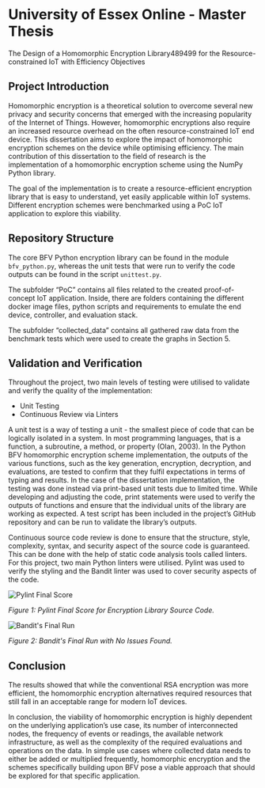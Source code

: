 # University of Essex Online - Master Thesis

The Design of a Homomorphic Encryption Library489499 for the Resource-constrained IoT with Efficiency Objectives

## Project Introduction
Homomorphic encryption is a theoretical solution to overcome several new privacy and security concerns that emerged with the increasing popularity of the Internet of Things. However, homomorphic encryptions also require an increased resource overhead on the often resource-constrained IoT end device. This dissertation aims to explore the impact of homomorphic encryption schemes on the device while optimising efficiency. The main contribution of this dissertation to the field of research is the implementation of a homomorphic encryption scheme using the NumPy Python library. 

The goal of the implementation is to create a resource-efficient encryption library that is easy to understand, yet easily applicable within IoT systems. Different encryption schemes were benchmarked using a PoC IoT application to explore this viability. 

## Repository Structure
The core BFV Python encryption library can be found in the module `bfv_python.py`, whereas the unit tests that were run to verify the code outputs can be found in the script `unittest.py`.

The subfolder “PoC” contains all files related to the created proof-of-concept IoT application. Inside, there are folders containing the different docker image files, python scripts and requirements to emulate the end device, controller, and evaluation stack.

The subfolder “collected_data” contains all gathered raw data from the benchmark tests which were used to create the graphs in Section 5.

## Validation and Verification
Throughout the project, two main levels of testing were utilised to validate and verify the quality of the implementation:
*	Unit Testing
*	Continuous Review via Linters

A unit test is a way of testing a unit - the smallest piece of code that can be logically isolated in a system. In most programming languages, that is a function, a subroutine, a method, or property (Olan, 2003). In the Python BFV homomorphic encryption scheme implementation, the outputs of the various functions, such as the key generation, encryption, decryption, and evaluations, are tested to confirm that they fulfil expectations in terms of typing and results. In the case of the dissertation implementation, the testing was done instead via print-based unit tests due to limited time. While developing and adjusting the code, print statements were used to verify the outputs of functions and ensure that the individual units of the library are working as expected. A test script has been included in the project’s GitHub repository and can be run to validate the library’s outputs. 

Continuous source code review is done to ensure that the structure, style, complexity, syntax, and security aspect of the source code is guaranteed. This can be done with the help of static code analysis tools called linters. For this project, two main Python linters were utilised. Pylint was used to verify the styling and the Bandit linter was used to cover security aspects of the code.

![Pylint Final Score](https://i.imgur.com/r19I0ZR.png)

*Figure 1: Pylint Final Score for Encryption Library Source Code.*

![Bandit's Final Run](https://i.imgur.com/IalRnEa.png)

*Figure 2: Bandit's Final Run with No Issues Found.*

## Conclusion
The results showed that while the conventional RSA encryption was more efficient, the homomorphic encryption alternatives required resources that still fall in an acceptable range for modern IoT devices. 

In conclusion, the viability of homomorphic encryption is highly dependent on the underlying application’s use case, its number of interconnected nodes, the frequency of events or readings, the available network infrastructure, as well as the complexity of the required evaluations and operations on the data. In simple use cases where collected data needs to either be added or multiplied frequently, homomorphic encryption and the schemes specifically building upon BFV pose a viable approach that should be explored for that specific application.
